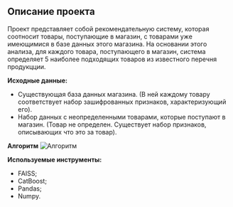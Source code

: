 ## Описание проекта
Проект представляет собой рекомендательную систему, которая соотносит товары, поступающие в магазин, с товарами уже имеющимися в базе данных этого магазина. На основании этого анализа, для каждого товара, поступающего в магазин, система определяет 5 наиболее подходящих товаров из известного перечня продукцции.

**Исходные данные:**
- Существующая база данных магазина. (В ней каждому товару соответствует набор зашифрованных признаков, характеризующий его).
- Набор данных с неопределенными товарами, которые поступают в магазин. (Товар не определен. Существует набор признаков, описывающих что это за товар).

**Алгоритм**
![Алгоритм](https://raw.githubusercontent.com/htoniy/Data-Science_Classic-ML/main/01_Product%20matching/images/Code%20algoritm.png)

**Используемые инструменты:**
- FAISS;
- CatBoost;
- Pandas;
- Numpy.

